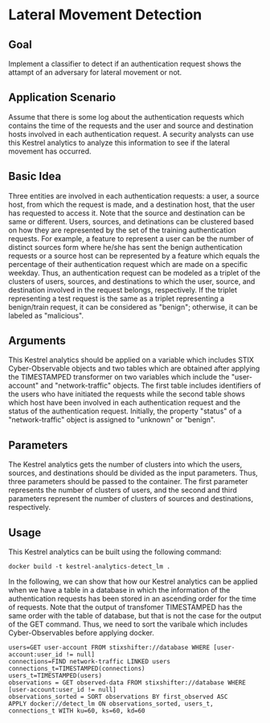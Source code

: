 # Lateral Movement Detection

## Goal

Implement a classifier to detect if an authentication request shows the attampt of an adversary for lateral movement or not.

## Application Scenario

Assume that there is some log about the authentication requests which contains the time of the requests and the user and source and destination hosts
involved in each authentication request. A security analysts can use this Kestrel analytics to analyze this information to see if the lateral movement has occurred.
  

## Basic Idea

Three entities are involved in each authentication requests: a user, a source host, from which the request is made, and a destination host, that the user has requested to access it.
Note that the source and destination can be same or different. Users, sources, and detinations can be clustered based on how they are represented by the set of the training authentication
requests. For example, a feature to represent a user can be the number of distinct sources form where he/she has sent the benign authentication requests or a source host can be represented by
a feature which equals the percentage of their authentication request which are made on a specific weekday. Thus, an authentication request can be modeled as a triplet of the clusters
of users, sources, and destinations to which the user, source, and destination involved in the request belongs, respectively. If the triplet representing a test request is the same as a
triplet representing a benign/train request, it can be considered as "benign"; otherwise, it can be labeled as "malicious".

## Arguments

This Kestrel analytics should be applied on a variable which includes STIX Cyber-Observable objects and two tables which are obtained after applying the TIMESTAMPED transformer
on two variables which include the "user-account" and "network-traffic" objects. The first table includes identifiers of the users who have initiated the requests while the second table
shows which host have been involved in each authentication request and the status of the authentication request. Initially, the property "status" of a "network-traffic" object is assigned
to "unknown" or "benign". 


## Parameters

The Kestrel analytics gets the number of clusters into which the users, sources, and destinations should be divided as the input parameters. Thus, three parameters should be passed to
the container. The first parameter represents the number of clusters of users, and the second and third parameters represent the number of clusters of sources and destinations, respectively.


## Usage

This Kestrel analytics can be built using the following command:
```
docker build -t kestrel-analytics-detect_lm .
```
In the following, we can show that how our Kestrel analytics can be applied when we have a table in a database in which the information of the authentication requests has been stored
in an ascending order for the time of requests. Note that the output of transfomer TIMESTAMPED has the same order with the table of database, but that is not the case for the output of
the GET command. Thus, we need to sort the varibale which includes Cyber-Observables before applying docker.
```
users=GET user-account FROM stixshifter://database WHERE [user-account:user_id != null]
connections=FIND network-traffic LINKED users
connections_t=TIMESTAMPED(connections)
users_t=TIMESTAMPED(users)
observations = GET observed-data FROM stixshifter://database WHERE [user-account:user_id != null]
observations_sorted = SORT observations BY first_observed ASC
APPLY docker://detect_lm ON observations_sorted, users_t, connections_t WITH ku=60, ks=60, kd=60
```
